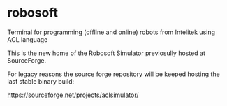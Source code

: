 # robosoft
Terminal for programming (offline and online) robots from Intelitek using ACL language

This is the new home of the Robosoft Simulator previosully hosted at SourceForge.

For legacy reasons the source forge repository will be keeped hosting the last stable binary build:

https://sourceforge.net/projects/aclsimulator/

